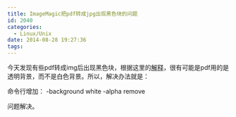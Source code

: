 ```yaml
---
title: ImageMagic把pdf转成jpg出现黑色块的问题
id: 2040
categories:
  - Linux/Unix
date: 2014-08-28 19:27:36
tags:
---
```


今天发现有些pdf转成img后出现黑色块，根据这里的[解释](https://bugs.debian.org/cgi-bin/bugreport.cgi?bug=642098)，很有可能是pdf用的是透明背景，而不是白色背景。所以，解决办法就是：

命令行增加： -background white -alpha remove

问题解决。